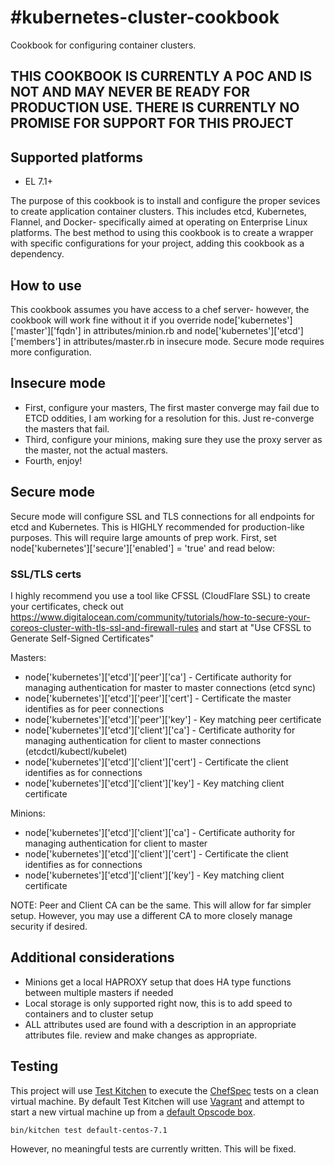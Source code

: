#kubernetes-cluster-cookbook
=================
Cookbook for configuring container clusters.

## THIS COOKBOOK IS CURRENTLY A POC AND IS NOT AND MAY NEVER BE READY FOR PRODUCTION USE. THERE IS CURRENTLY NO PROMISE FOR SUPPORT FOR THIS PROJECT

## Supported platforms
- EL 7.1+

The purpose of this cookbook is to install and configure the proper sevices to create application container clusters. This includes etcd, Kubernetes, Flannel, and Docker- specifically aimed at operating on Enterprise Linux platforms. The best method to using this cookbook is to create a wrapper with specific configurations for your project, adding this cookbook as a dependency.

## How to use

This cookbook assumes you have access to a chef server- however, the cookbook will work fine without it if you override node['kubernetes']['master']['fqdn'] in attributes/minion.rb and node['kubernetes']['etcd']['members'] in attributes/master.rb in insecure mode. Secure mode requires more configuration.

## Insecure mode

- First, configure your masters, The first master converge may fail due to ETCD oddities, I am working for a resolution for this. Just re-converge the masters that fail.
- Third, configure your minions, making sure they use the proxy server as the master, not the actual masters.
- Fourth, enjoy!

## Secure mode

Secure mode will configure SSL and TLS connections for all endpoints for etcd and Kubernetes. This is HIGHLY recommended for production-like purposes. This will require large amounts of prep work.
First, set node['kubernetes']['secure']['enabled'] = 'true' and read below:

### SSL/TLS certs

I highly recommend you use a tool like CFSSL (CloudFlare SSL) to create your certificates, check out https://www.digitalocean.com/community/tutorials/how-to-secure-your-coreos-cluster-with-tls-ssl-and-firewall-rules and start at "Use CFSSL to Generate Self-Signed Certificates"

Masters:
- node['kubernetes']['etcd']['peer']['ca'] - Certificate authority for managing authentication for master to master connections (etcd sync)
- node['kubernetes']['etcd']['peer']['cert'] - Certificate the master identifies as for peer connections
- node['kubernetes']['etcd']['peer']['key'] - Key matching peer certificate
- node['kubernetes']['etcd']['client']['ca'] - Certificate authority for managing authentication for client to master connections (etcdctl/kubectl/kubelet) 
- node['kubernetes']['etcd']['client']['cert'] - Certificate the client identifies as for connections
- node['kubernetes']['etcd']['client']['key'] - Key matching client certificate

Minions:
- node['kubernetes']['etcd']['client']['ca'] - Certificate authority for managing authentication for client to master
- node['kubernetes']['etcd']['client']['cert'] - Certificate the client identifies as for connections
- node['kubernetes']['etcd']['client']['key'] - Key matching client certificate

NOTE: Peer and Client CA can be the same. This will allow for far simpler setup. However, you may use a different CA to more closely manage security if desired.

## Additional considerations

- Minions get a local HAPROXY setup that does HA type functions between multiple masters if needed
- Local storage is only supported right now, this is to add speed to containers and to cluster setup
- ALL attributes used are found with a description in an appropriate attributes file. review and make changes as appropriate.

## Testing
This project will use [Test Kitchen][1] to execute the [ChefSpec][2] tests
on a clean virtual machine. By default Test Kitchen will use [Vagrant][3]
and attempt to start a new virtual machine up from a [default Opscode box][4].
```shell
bin/kitchen test default-centos-7.1
```
However, no meaningful tests are currently written. This will be fixed.

[1]: https://kitchen.ci
[2]: https://github.com/sethvargo/chefspec
[3]: http://vagrantup.com
[4]: https://github.com/opscode/bento

